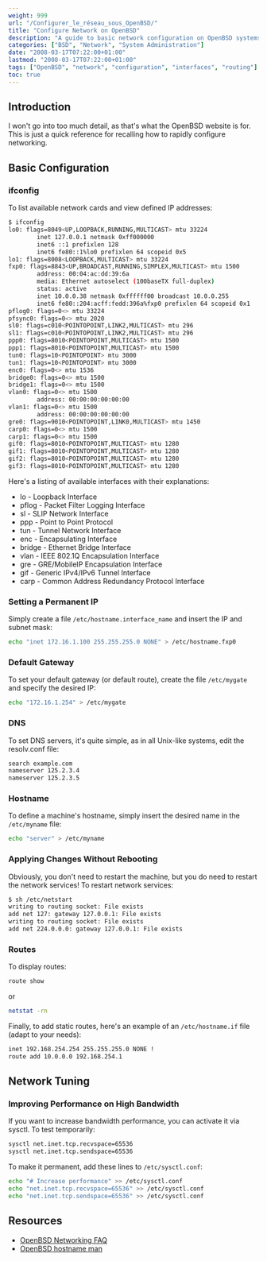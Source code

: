 ```yaml
---
weight: 999
url: "/Configurer_le_réseau_sous_OpenBSD/"
title: "Configure Network on OpenBSD"
description: "A guide to basic network configuration on OpenBSD systems including interface setup, static IPs, gateways, DNS, and performance tuning"
categories: ["BSD", "Network", "System Administration"]
date: "2008-03-17T07:22:00+01:00"
lastmod: "2008-03-17T07:22:00+01:00"
tags: ["OpenBSD", "network", "configuration", "interfaces", "routing"]
toc: true
---
```


## Introduction

I won't go into too much detail, as that's what the OpenBSD website is for. This is just a quick reference for recalling how to rapidly configure networking.

## Basic Configuration

### ifconfig

To list available network cards and view defined IP addresses:

```bash
$ ifconfig
lo0: flags=8049<UP,LOOPBACK,RUNNING,MULTICAST> mtu 33224
        inet 127.0.0.1 netmask 0xff000000
        inet6 ::1 prefixlen 128
        inet6 fe80::1%lo0 prefixlen 64 scopeid 0x5
lo1: flags=8008<LOOPBACK,MULTICAST> mtu 33224
fxp0: flags=8843<UP,BROADCAST,RUNNING,SIMPLEX,MULTICAST> mtu 1500
        address: 00:04:ac:dd:39:6a
        media: Ethernet autoselect (100baseTX full-duplex)
        status: active
        inet 10.0.0.38 netmask 0xffffff00 broadcast 10.0.0.255
        inet6 fe80::204:acff:fedd:396a%fxp0 prefixlen 64 scopeid 0x1
pflog0: flags=0<> mtu 33224
pfsync0: flags=0<> mtu 2020
sl0: flags=c010<POINTOPOINT,LINK2,MULTICAST> mtu 296
sl1: flags=c010<POINTOPOINT,LINK2,MULTICAST> mtu 296
ppp0: flags=8010<POINTOPOINT,MULTICAST> mtu 1500
ppp1: flags=8010<POINTOPOINT,MULTICAST> mtu 1500
tun0: flags=10<POINTOPOINT> mtu 3000
tun1: flags=10<POINTOPOINT> mtu 3000
enc0: flags=0<> mtu 1536
bridge0: flags=0<> mtu 1500
bridge1: flags=0<> mtu 1500
vlan0: flags=0<> mtu 1500
        address: 00:00:00:00:00:00
vlan1: flags=0<> mtu 1500
        address: 00:00:00:00:00:00
gre0: flags=9010<POINTOPOINT,LINK0,MULTICAST> mtu 1450
carp0: flags=0<> mtu 1500
carp1: flags=0<> mtu 1500
gif0: flags=8010<POINTOPOINT,MULTICAST> mtu 1280
gif1: flags=8010<POINTOPOINT,MULTICAST> mtu 1280
gif2: flags=8010<POINTOPOINT,MULTICAST> mtu 1280
gif3: flags=8010<POINTOPOINT,MULTICAST> mtu 1280
```

Here's a listing of available interfaces with their explanations:

- lo - Loopback Interface
- pflog - Packet Filter Logging Interface
- sl - SLIP Network Interface
- ppp - Point to Point Protocol
- tun - Tunnel Network Interface
- enc - Encapsulating Interface
- bridge - Ethernet Bridge Interface
- vlan - IEEE 802.1Q Encapsulation Interface
- gre - GRE/MobileIP Encapsulation Interface
- gif - Generic IPv4/IPv6 Tunnel Interface
- carp - Common Address Redundancy Protocol Interface

### Setting a Permanent IP

Simply create a file `/etc/hostname.interface_name` and insert the IP and subnet mask:

```bash
echo "inet 172.16.1.100 255.255.255.0 NONE" > /etc/hostname.fxp0
```

### Default Gateway

To set your default gateway (or default route), create the file `/etc/mygate` and specify the desired IP:

```bash
echo "172.16.1.254" > /etc/mygate
```

### DNS

To set DNS servers, it's quite simple, as in all Unix-like systems, edit the resolv.conf file:

```bash
search example.com
nameserver 125.2.3.4
nameserver 125.2.3.5
```

### Hostname

To define a machine's hostname, simply insert the desired name in the `/etc/myname` file:

```bash
echo "server" > /etc/myname
```

### Applying Changes Without Rebooting

Obviously, you don't need to restart the machine, but you do need to restart the network services! To restart network services:

```bash
$ sh /etc/netstart
writing to routing socket: File exists
add net 127: gateway 127.0.0.1: File exists
writing to routing socket: File exists
add net 224.0.0.0: gateway 127.0.0.1: File exists
```

### Routes

To display routes:

```bash
route show
```

or

```bash
netstat -rn
```

Finally, to add static routes, here's an example of an `/etc/hostname.if` file (adapt to your needs):

```bash
inet 192.168.254.254 255.255.255.0 NONE !
route add 10.0.0.0 192.168.254.1
```

## Network Tuning

### Improving Performance on High Bandwidth

If you want to increase bandwidth performance, you can activate it via sysctl. To test temporarily:

```bash
sysctl net.inet.tcp.recvspace=65536
sysctl net.inet.tcp.sendspace=65536
```

To make it permanent, add these lines to `/etc/sysctl.conf`:

```bash
echo "# Increase performance" >> /etc/sysctl.conf
echo "net.inet.tcp.recvspace=65536" >> /etc/sysctl.conf
echo "net.inet.tcp.sendspace=65536" >> /etc/sysctl.conf
```

## Resources

- [OpenBSD Networking FAQ](https://www.openbsd.org/faq/faq6.html)
- [OpenBSD hostname man](https://www.openbsd.org/cgi-bin/man.cgi?query=hostname.if&sektion=5)
